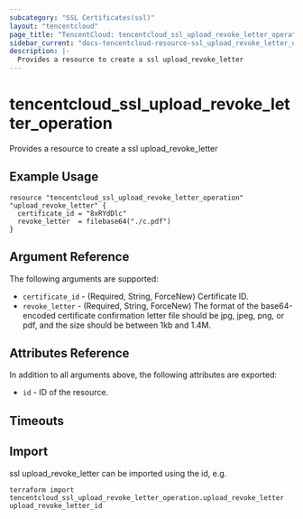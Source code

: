 ```yaml
---
subcategory: "SSL Certificates(ssl)"
layout: "tencentcloud"
page_title: "TencentCloud: tencentcloud_ssl_upload_revoke_letter_operation"
sidebar_current: "docs-tencentcloud-resource-ssl_upload_revoke_letter_operation"
description: |-
  Provides a resource to create a ssl upload_revoke_letter
---
```


# tencentcloud_ssl_upload_revoke_letter_operation

Provides a resource to create a ssl upload_revoke_letter

## Example Usage

```hcl
resource "tencentcloud_ssl_upload_revoke_letter_operation" "upload_revoke_letter" {
  certificate_id = "8xRYdDlc"
  revoke_letter  = filebase64("./c.pdf")
}
```

## Argument Reference

The following arguments are supported:

* `certificate_id` - (Required, String, ForceNew) Certificate ID.
* `revoke_letter` - (Required, String, ForceNew) The format of the base64-encoded certificate confirmation letter file should be jpg, jpeg, png, or pdf, and the size should be between 1kb and 1.4M.

## Attributes Reference

In addition to all arguments above, the following attributes are exported:

* `id` - ID of the resource.



## Timeouts

<no value>


## Import

ssl upload_revoke_letter can be imported using the id, e.g.

```
terraform import tencentcloud_ssl_upload_revoke_letter_operation.upload_revoke_letter upload_revoke_letter_id
```

